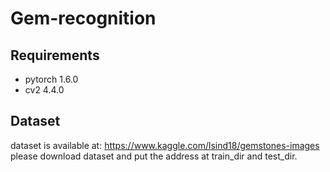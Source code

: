 # Gem-recognition


## Requirements
- pytorch 1.6.0
- cv2 4.4.0

## Dataset
dataset is available at:
https://www.kaggle.com/lsind18/gemstones-images
please download dataset and put the address at train_dir and test_dir. 


